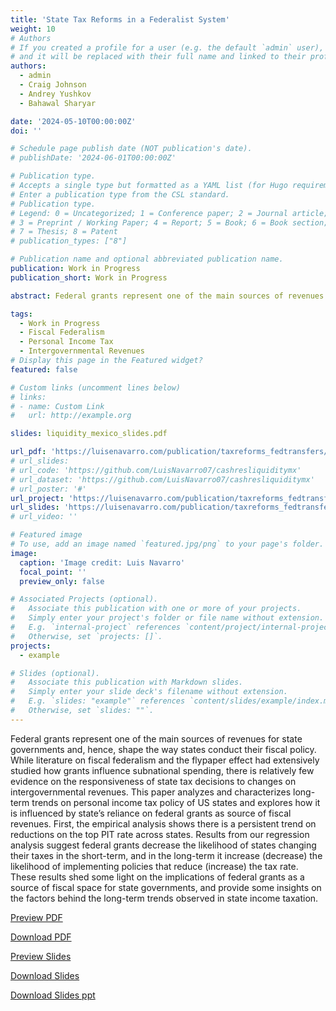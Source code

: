 ```yaml
---
title: 'State Tax Reforms in a Federalist System'
weight: 10
# Authors
# If you created a profile for a user (e.g. the default `admin` user), write the username (folder name) here
# and it will be replaced with their full name and linked to their profile.
authors:
  - admin
  - Craig Johnson 
  - Andrey Yushkov
  - Bahawal Sharyar

date: '2024-05-10T00:00:00Z'
doi: ''

# Schedule page publish date (NOT publication's date).
# publishDate: '2024-06-01T00:00:00Z'

# Publication type.
# Accepts a single type but formatted as a YAML list (for Hugo requirements).
# Enter a publication type from the CSL standard.
# Publication type.
# Legend: 0 = Uncategorized; 1 = Conference paper; 2 = Journal article;
# 3 = Preprint / Working Paper; 4 = Report; 5 = Book; 6 = Book section;
# 7 = Thesis; 8 = Patent
# publication_types: ["8"]

# Publication name and optional abbreviated publication name.
publication: Work in Progress
publication_short: Work in Progress

abstract: Federal grants represent one of the main sources of revenues for state governments and, hence, shape the way states conduct their fiscal policy. While literature on fiscal federalism and the flypaper effect had extensively studied how grants influence subnational spending, there is relatively few evidence on the responsiveness of state tax decisions to changes on intergovernmental revenues. This paper analyzes and characterizes long-term trends on personal income tax policy of US states and explores how it is influenced by state’s reliance on federal grants as source of fiscal revenues. First, the empirical analysis shows there is a persistent trend on reductions on the top PIT rate across states. Results from our regression analysis suggest federal grants decrease the likelihood of states changing their taxes in the short-term, and in the long-term it increase (decrease) the likelihood of implementing policies that reduce (increase) the tax rate. These results shed some light on the implications of federal grants as a source of fiscal space for state governments, and provide some insights on the factors behind the long-term trends observed in state income taxation. 

tags:
  - Work in Progress
  - Fiscal Federalism
  - Personal Income Tax 
  - Intergovernmental Revenues
# Display this page in the Featured widget?
featured: false

# Custom links (uncomment lines below)
# links:
# - name: Custom Link
#   url: http://example.org

slides: liquidity_mexico_slides.pdf

url_pdf: 'https://luisenavarro.com/publication/taxreforms_fedtransfers/taxreforms_fedtransfers_draft.pdf'
# url_slides: 
# url_code: 'https://github.com/LuisNavarro07/cashresliquiditymx'
# url_dataset: 'https://github.com/LuisNavarro07/cashresliquiditymx'
# url_poster: '#'
url_project: 'https://luisenavarro.com/publication/taxreforms_fedtransfers/taxreforms_fedtransfers_slides.pdf'
url_slides: 'https://luisenavarro.com/publication/taxreforms_fedtransfers/taxreforms_fedtransfers_slides.pdf'
# url_video: ''

# Featured image
# To use, add an image named `featured.jpg/png` to your page's folder.
image:
  caption: 'Image credit: Luis Navarro'
  focal_point: ''
  preview_only: false

# Associated Projects (optional).
#   Associate this publication with one or more of your projects.
#   Simply enter your project's folder or file name without extension.
#   E.g. `internal-project` references `content/project/internal-project/index.md`.
#   Otherwise, set `projects: []`.
projects:
  - example

# Slides (optional).
#   Associate this publication with Markdown slides.
#   Simply enter your slide deck's filename without extension.
#   E.g. `slides: "example"` references `content/slides/example/index.md`.
#   Otherwise, set `slides: ""`.
---
```


Federal grants represent one of the main sources of revenues for state governments and, hence, shape the way states conduct their fiscal policy. While literature on fiscal federalism and the flypaper effect had extensively studied how grants influence subnational spending, there is relatively few evidence on the responsiveness of state tax decisions to changes on intergovernmental revenues. This paper analyzes and characterizes long-term trends on personal income tax policy of US states and explores how it is influenced by state’s reliance on federal grants as source of fiscal revenues. First, the empirical analysis shows there is a persistent trend on reductions on the top PIT rate across states. Results from our regression analysis suggest federal grants decrease the likelihood of states changing their taxes in the short-term, and in the long-term it increase (decrease) the likelihood of implementing policies that reduce (increase) the tax rate. These results shed some light on the implications of federal grants as a source of fiscal space for state governments, and provide some insights on the factors behind the long-term trends observed in state income taxation. 

<a href="taxreforms_fedtransfers_draft.pdf" target="_blank" class="btn btn-primary">Preview PDF</a>

<a href="taxreforms_fedtransfers_draft.pdf" download class="btn btn-secondary">Download PDF</a>

<a href="taxreforms_fedtransfers_slides_abfm.pdf" target="_blank" class="btn btn-primary">Preview Slides</a>

<a href="taxreforms_fedtransfers_slides_abfm.pdf" download class="btn btn-secondary">Download Slides</a>

<a href="taxreforms_fedtransfers_slides_abfm.pptx" download class="btn btn-secondary">Download Slides ppt</a>

